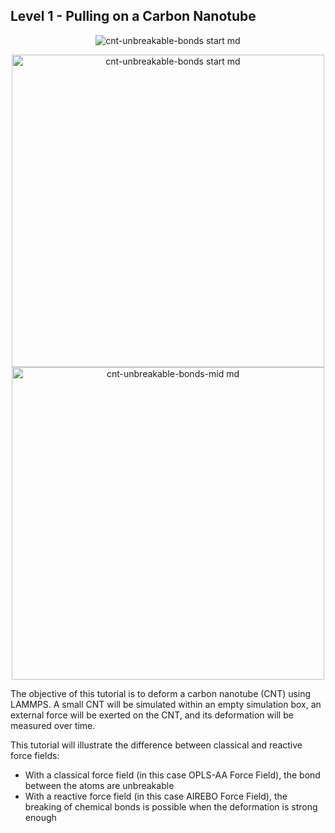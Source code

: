 ## Level 1 - Pulling on a Carbon Nanotube

<p align="center">
  <img src="https://github.com/c-vandenberg/lammps-tutorials/assets/60201356/b851607b-cbfe-4957-b0e6-6b751ef2f177" alt="cnt-unbreakable-bonds start md" width="" />
</p>
<p align="center">
  <img src="https://github.com/c-vandenberg/lammps-tutorials/assets/60201356/6179516c-da6a-4a5c-9b89-7c63428e76f4" alt="cnt-unbreakable-bonds start md" width="500" />
  <img src="https://github.com/c-vandenberg/lammps-tutorials/assets/60201356/20c9c899-290b-4ea0-9247-dd5721701d88" alt="cnt-unbreakable-bonds-mid md" width="500" />
</p>

The objective of this tutorial is to deform a carbon nanotube (CNT) using LAMMPS. A small CNT will be simulated within an empty simulation box, an external force will be exerted on the CNT, and its deformation will be measured over time.

This tutorial will illustrate the difference between classical and reactive force fields:
* With a classical force field (in this case OPLS-AA Force Field), the bond between the atoms are unbreakable
* With a reactive force field (in this case AIREBO Force Field), the breaking of chemical bonds is possible when the deformation is strong enough
